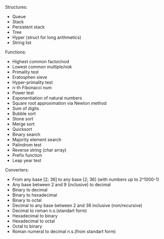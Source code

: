 Structures:  
- Queue
- Stack
- Persistent stack
- Tree
- Hyper (struct for long arithmetics)
- String list

Functions:
- Highest common factor/nod
- Lowest common multiple/nok
- Primality test
- Eratosphen sieve
- Hyper-primality test
- n-th Fibonacci num
- Power test
- Exponentiation of natural numbers
- Square root approximation via Newton method
- Sum of digits
- Bubble sort
- Stone sort
- Merge sort
- Quicksort
- Binary search
- Majority element search
- Palindrom test
- Reverse string (char array)
- Prefix function
- Leap year test

Converters:
- From any base [2; 36] to any base [2; 36] (with numbers up to 2^1000-1)
- Any base between 2 and 9 (inclusive) to decimal
- Binary to decimal
- Binary to hexadecimal
- Binary to octal
- Decimal to any base between 2 and 36 inclusive (non/recursive)
- Decimal to roman n.s.(standart form)
- Hexadecimal to binary
- Hexadecimal to octal
- Octal to binary
- Roman numeral to decimal n.s.(from standart form)
